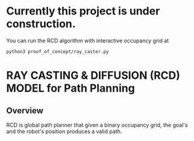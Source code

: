 # Currently this project is under construction.
You can run the RCD algorithm with interactive occupancy grid at 
```
python3 proof_of_concept/ray_caster.py
```

# RAY CASTING & DIFFUSION (RCD) MODEL for Path Planning 

## Overview
RCD is global path planner that given a binary occupancy grid, the goal's and the robot's position produces a valid path.


